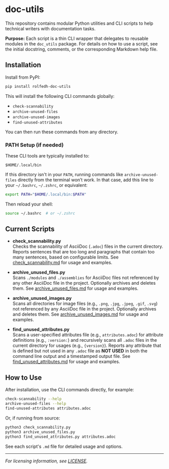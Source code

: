 # doc-utils

This repository contains modular Python utilities and CLI scripts to help technical writers with documentation tasks.

**Purpose:**
Each script is a thin CLI wrapper that delegates to reusable modules in the `doc_utils` package. For details on how to use a script, see the initial docstring, comments, or the corresponding Markdown help file.

## Installation

Install from PyPI:

```sh
pip install rolfedh-doc-utils
```

This will install the following CLI commands globally:
- `check-scannability`
- `archive-unused-files`
- `archive-unused-images`
- `find-unused-attributes`

You can then run these commands from any directory.

### PATH Setup (if needed)

These CLI tools are typically installed to:
```
$HOME/.local/bin
```
If this directory isn't in your `PATH`, running commands like `archive-unused-files` directly from the terminal won’t work. 
In that case, add this line to your `~/.bashrc`, `~/.zshrc`, or equivalent:
```bash
export PATH="$HOME/.local/bin:$PATH"
```
Then reload your shell:
```sh
source ~/.bashrc  # or ~/.zshrc
```

## Current Scripts

- **check_scannability.py**  
  Checks the scannability of AsciiDoc (`.adoc`) files in the current directory. Reports sentences that are too long and paragraphs that contain too many sentences, based on configurable limits. See [check_scannability.md](check_scannability.md) for usage and examples.

- **archive_unused_files.py**  
  Scans `./modules` and `./assemblies` for AsciiDoc files not referenced by any other AsciiDoc file in the project. Optionally archives and deletes them. See [archive_unused_files.md](archive_unused_files.md) for usage and examples.

- **archive_unused_images.py**  
  Scans all directories for image files (e.g., `.png`, `.jpg`, `.jpeg`, `.gif`, `.svg`) not referenced by any AsciiDoc file in the project. Optionally archives and deletes them. See [archive_unused_images.md](archive_unused_images.md) for usage and examples.

- **find_unused_attributes.py**  
  Scans a user-specified attributes file (e.g., `attributes.adoc`) for attribute definitions (e.g., `:version:`) and recursively scans all `.adoc` files in the current directory for usages (e.g., `{version}`). Reports any attribute that is defined but not used in any `.adoc` file as **NOT USED** in both the command line output and a timestamped output file. See [find_unused_attributes.md](find_unused_attributes.md) for usage and examples.

## How to Use

After installation, use the CLI commands directly, for example:

```sh
check-scannability --help
archive-unused-files --help
find-unused-attributes attributes.adoc
```

Or, if running from source:

```sh
python3 check_scannability.py
python3 archive_unused_files.py
python3 find_unused_attributes.py attributes.adoc
```

See each script's `.md` file for detailed usage and options.

---

*For licensing information, see [LICENSE](LICENSE).*
